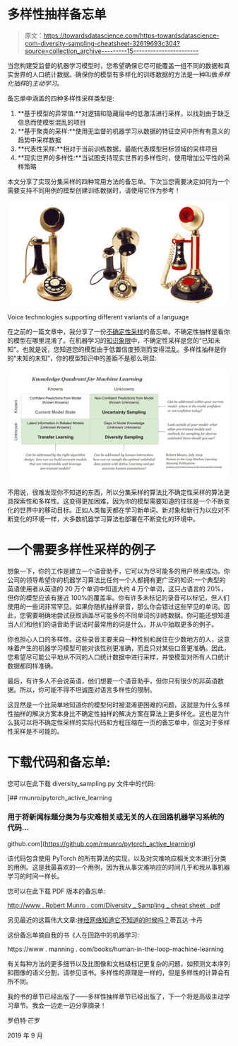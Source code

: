 # 多样性抽样备忘单

> 原文：<https://towardsdatascience.com/https-towardsdatascience-com-diversity-sampling-cheatsheet-32619693c304?source=collection_archive---------15----------------------->

当您构建受监督的机器学习模型时，您希望确保它尽可能覆盖一组不同的数据和真实世界的人口统计数据。确保你的模型有多样化的训练数据的方法是一种叫做*多样化抽样*的*主动学习*。

备忘单中涵盖的四种多样性采样类型是:

1.  **基于模型的异常值:**对逻辑和隐藏层中的低激活进行采样，以找到由于缺乏信息而使模型混乱的项目
2.  **基于聚类的采样:**使用无监督的机器学习从数据的特征空间中所有有意义的趋势中采样数据
3.  **代表性采样:**相对于当前训练数据，最能代表模型目标领域的采样项目
4.  **现实世界的多样性:**当试图支持现实世界的多样性时，使用增加公平性的采样策略

本文分享了实现分集采样的四种常用方法的备忘单。下次当您需要决定如何为一个需要支持不同用例的模型创建训练数据时，请使用它作为参考！

![](img/82242c6daf7139460b7e2780104fbce4.png)

Voice technologies supporting different variants of a language

在之前的一篇文章中，我分享了一份[不确定性采样](/uncertainty-sampling-cheatsheet-ec57bc067c0b?source=friends_link&sk=e1ebcc288e0e0d5db72d2ea13151a7a0)的备忘单。不确定性抽样是看你的模型在哪里混淆了。在机器学习的[知识象限](/knowledge-quadrant-for-machine-learning-5f82ff979890?source=friends_link&sk=9672722cf46b0f050c1adbe9b09de096)中，不确定性采样是您的“已知未知”。也就是说，您知道您的模型由于低置信度预测而变得混乱。多样性抽样是你的“未知的未知”，你的模型知识中的差距不是那么明显:

![](img/173331c44d95e96bcd04af1a61630db7.png)

不用说，很难发现你不知道的东西，所以分集采样的算法比不确定性采样的算法更具探索性和多样性。这变得更加困难，因为你的模型需要知道的往往是一个不断变化的世界中的移动目标。正如人类每天都在学习新单词、新对象和新行为以应对不断变化的环境一样，大多数机器学习算法也部署在不断变化的环境中。

# 一个需要多样性采样的例子

想象一下，你的工作是建立一个语音助手，它可以为尽可能多的用户带来成功。你公司的领导希望你的机器学习算法比任何一个人都拥有更广泛的知识:一个典型的英语使用者从英语的 20 万个单词中知道大约 4 万个单词，这只占语言的 20%，但你的模型应该有接近 100%的覆盖率。你有许多未标记的录音可以标记，但人们使用的一些词非常罕见。如果你随机抽样录音，那么你会错过这些罕见的单词。因此，您需要明确地尝试获取涵盖尽可能多的不同单词的训练数据。你可能还想知道当人们和他们的语音助手说话时最常用的词是什么，并从中抽取更多的例子。

你也担心人口的多样性。这些录音主要来自一种性别和居住在少数地方的人，这意味着产生的机器学习模型可能对该性别更准确，而且只对某些口音更准确。因此，您希望尽可能公平地从不同的人口统计数据中进行采样，并使模型对所有人口统计数据都同样准确。

最后，有许多人不会说英语，他们想要一个语音助手，但你只有很少的非英语数据。所以，你可能不得不坦诚面对语言多样性的限制。

这显然是一个比简单地知道你的模型何时被混淆更困难的问题，这就是为什么多样性抽样的解决方案本身比不确定性抽样的解决方案在算法上更多样化。这也是为什么我可以将不确定性采样的实际代码和方程压缩在一页的备忘单中，但这对于多样性采样是不可能的。

# 下载代码和备忘单:

您可以在此下载 diversity_sampling.py 文件中的代码:

[](https://github.com/rmunro/pytorch_active_learning) [## rmunro/pytorch_active_learning

### 用于将新闻标题分类为与灾难相关或无关的人在回路机器学习系统的代码…

github.com](https://github.com/rmunro/pytorch_active_learning) 

该代码包含使用 PyTorch 的所有算法的实现，以及对灾难响应相关文本进行分类的用例。这是我最喜欢的一个用例，因为我从事灾难响应的时间几乎和我从事机器学习的时间一样长。

您可以在此下载 PDF 版本的备忘单:

[http://www . Robert Munro . com/Diversity _ Sampling _ cheat sheet . pdf](http://www.robertmunro.com/Diversity_Sampling_Cheatsheet.pdf)

另见最近的这篇伟大文章:[神经网络知道它不知道的时候吗？](/does-a-neural-network-know-what-it-doesnt-know-c2b4517896d7)蒂瓦达·卡丹

这份备忘单摘自我的书《人在回路中的机器学习:

https://www . manning . com/books/human-in-the-loop-machine-learning

有关每种方法的更多细节以及比图像和文档级标记更复杂的问题，如预测文本序列和图像的语义分割，请参见该书。多样性的原理是一样的，但是多样性的计算会有所不同。

我的书的章节已经出版了——多样性抽样章节已经出版了，下一个将是高级主动学习章节。我会一边走一边分享摘录！

罗伯特·芒罗

2019 年 9 月